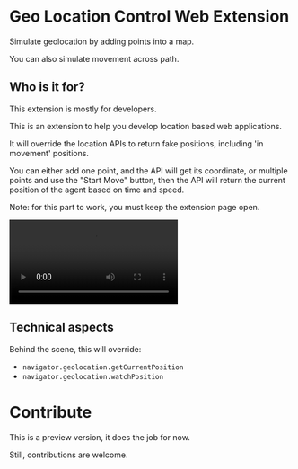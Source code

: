 # Geo Location Control Web Extension

Simulate geolocation by adding points into a map.

You can also simulate movement across path.

## Who is it for?

This extension is mostly for developers.

This is an extension to help you develop location based web applications.

It will override the location APIs to return fake positions, including 'in movement' positions.

You can either add one point, and the API will get its coordinate,
or multiple points and use the "Start Move" button, then the API will return the current position of the agent based on time and speed.

Note: for this part to work, you must keep the extension page open.

<!-- ![Screenshot of the extension main page](screenshot.png) -->
![Video of the extension main page](video.mp4)

## Technical aspects

Behind the scene, this will override:
 - `navigator.geolocation.getCurrentPosition`
 - `navigator.geolocation.watchPosition`

# Contribute

This is a preview version, it does the job for now.

Still, contributions are welcome.
